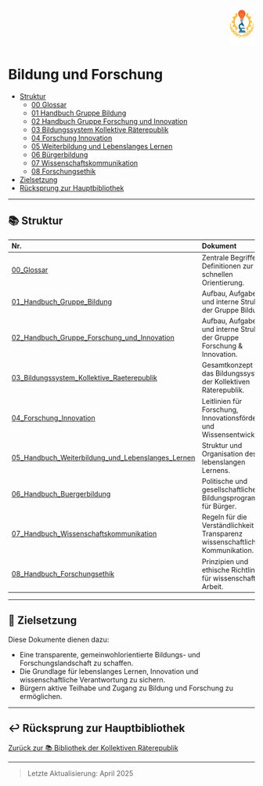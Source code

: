 <p align="right">
  <img src="https://raw.githubusercontent.com/hades-dux/Kollektive-Raeterepublik/main/Meta_und_Systemstruktur/logo_offiziell.png" alt="Logo der Kollektiven Räterepublik" height="80">
</p>

# Bildung und Forschung

<!-- TOC -->
- [Struktur](#struktur)
  - [00 Glossar](./00_Glossar.md)
  - [01 Handbuch Gruppe Bildung](./01_Handbuch_Gruppe_Bildung.md)
  - [02 Handbuch Gruppe Forschung und Innovation](./02_Handbuch_Gruppe_Forschung_und_Innovation.md)
  - [03 Bildungssystem Kollektive Räterepublik](./03_Bildungssystem_Kollektive_Raeterepublik.md)
  - [04 Forschung Innovation](./04_Forschung_Innovation.md)
  - [05 Weiterbildung und Lebenslanges Lernen](./05_Handbuch_Weiterbildung_und_Lebenslanges_Lernen.md)
  - [06 Bürgerbildung](./06_Handbuch_Buergerbildung.md)
  - [07 Wissenschaftskommunikation](./07_Handbuch_Wissenschaftskommunikation.md)
  - [08 Forschungsethik](./08_Handbuch_Forschungsethik.md)
- [Zielsetzung](#zielsetzung)
- [Rücksprung zur Hauptbibliothek](#rücksprung-zur-hauptbibliothek)
<!-- /TOC -->

---

## 📚 Struktur

| Nr. | Dokument | Beschreibung |
|:---|:---|:---|
| [00_Glossar](./00_Glossar.md) | Zentrale Begriffe und Definitionen zur schnellen Orientierung. |
| [01_Handbuch_Gruppe_Bildung](./01_Handbuch_Gruppe_Bildung.md) | Aufbau, Aufgaben und interne Struktur der Gruppe Bildung. |
| [02_Handbuch_Gruppe_Forschung_und_Innovation](./02_Handbuch_Gruppe_Forschung_und_Innovation.md) | Aufbau, Aufgaben und interne Struktur der Gruppe Forschung & Innovation. |
| [03_Bildungssystem_Kollektive_Raeterepublik](./03_Bildungssystem_Kollektive_Raeterepublik.md) | Gesamtkonzept für das Bildungssystem der Kollektiven Räterepublik. |
| [04_Forschung_Innovation](./04_Forschung_Innovation.md) | Leitlinien für Forschung, Innovationsförderung und Wissensentwicklung. |
| [05_Handbuch_Weiterbildung_und_Lebenslanges_Lernen](./05_Handbuch_Weiterbildung_und_Lebenslanges_Lernen.md) | Struktur und Organisation des lebenslangen Lernens. |
| [06_Handbuch_Buergerbildung](./06_Handbuch_Buergerbildung.md) | Politische und gesellschaftliche Bildungsprogramme für Bürger. |
| [07_Handbuch_Wissenschaftskommunikation](./07_Handbuch_Wissenschaftskommunikation.md) | Regeln für die Verständlichkeit und Transparenz wissenschaftlicher Kommunikation. |
| [08_Handbuch_Forschungsethik](./08_Handbuch_Forschungsethik.md) | Prinzipien und ethische Richtlinien für wissenschaftliche Arbeit. |

---

## 🎯 Zielsetzung

Diese Dokumente dienen dazu:
- Eine transparente, gemeinwohlorientierte Bildungs- und Forschungslandschaft zu schaffen.
- Die Grundlage für lebenslanges Lernen, Innovation und wissenschaftliche Verantwortung zu sichern.
- Bürgern aktive Teilhabe und Zugang zu Bildung und Forschung zu ermöglichen.

---

## ↩️ Rücksprung zur Hauptbibliothek

[Zurück zur 📚 Bibliothek der Kollektiven Räterepublik](https://github.com/hades-dux/Kollektive-Raeterepublik)

---

> Letzte Aktualisierung: April 2025
